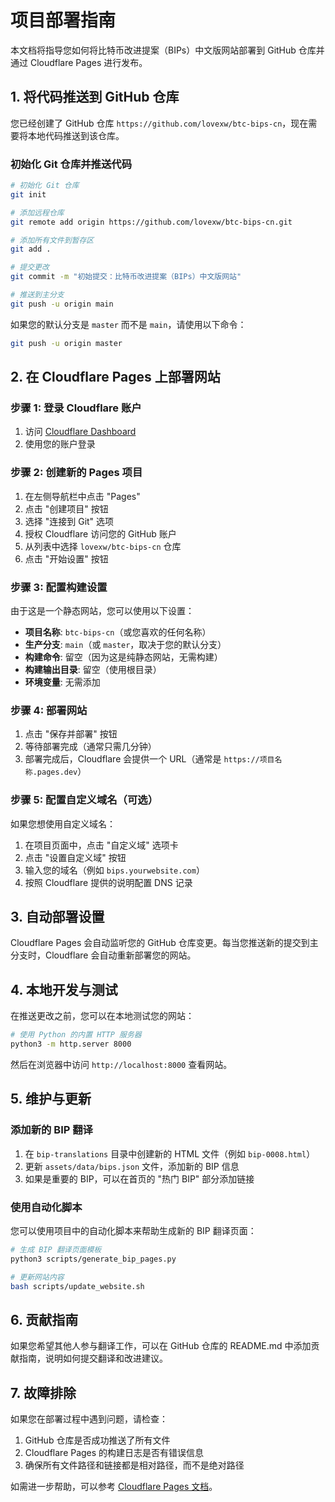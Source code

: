 # 项目部署指南

本文档将指导您如何将比特币改进提案（BIPs）中文版网站部署到 GitHub 仓库并通过 Cloudflare Pages 进行发布。

## 1. 将代码推送到 GitHub 仓库

您已经创建了 GitHub 仓库 `https://github.com/lovexw/btc-bips-cn`，现在需要将本地代码推送到该仓库。

### 初始化 Git 仓库并推送代码

```bash
# 初始化 Git 仓库
git init

# 添加远程仓库
git remote add origin https://github.com/lovexw/btc-bips-cn.git

# 添加所有文件到暂存区
git add .

# 提交更改
git commit -m "初始提交：比特币改进提案（BIPs）中文版网站"

# 推送到主分支
git push -u origin main
```

如果您的默认分支是 `master` 而不是 `main`，请使用以下命令：

```bash
git push -u origin master
```

## 2. 在 Cloudflare Pages 上部署网站

### 步骤 1: 登录 Cloudflare 账户

1. 访问 [Cloudflare Dashboard](https://dash.cloudflare.com/)
2. 使用您的账户登录

### 步骤 2: 创建新的 Pages 项目

1. 在左侧导航栏中点击 "Pages"
2. 点击 "创建项目" 按钮
3. 选择 "连接到 Git" 选项
4. 授权 Cloudflare 访问您的 GitHub 账户
5. 从列表中选择 `lovexw/btc-bips-cn` 仓库
6. 点击 "开始设置" 按钮

### 步骤 3: 配置构建设置

由于这是一个静态网站，您可以使用以下设置：

- **项目名称**: `btc-bips-cn`（或您喜欢的任何名称）
- **生产分支**: `main`（或 `master`，取决于您的默认分支）
- **构建命令**: 留空（因为这是纯静态网站，无需构建）
- **构建输出目录**: 留空（使用根目录）
- **环境变量**: 无需添加

### 步骤 4: 部署网站

1. 点击 "保存并部署" 按钮
2. 等待部署完成（通常只需几分钟）
3. 部署完成后，Cloudflare 会提供一个 URL（通常是 `https://项目名称.pages.dev`）

### 步骤 5: 配置自定义域名（可选）

如果您想使用自定义域名：

1. 在项目页面中，点击 "自定义域" 选项卡
2. 点击 "设置自定义域" 按钮
3. 输入您的域名（例如 `bips.yourwebsite.com`）
4. 按照 Cloudflare 提供的说明配置 DNS 记录

## 3. 自动部署设置

Cloudflare Pages 会自动监听您的 GitHub 仓库变更。每当您推送新的提交到主分支时，Cloudflare 会自动重新部署您的网站。

## 4. 本地开发与测试

在推送更改之前，您可以在本地测试您的网站：

```bash
# 使用 Python 的内置 HTTP 服务器
python3 -m http.server 8000
```

然后在浏览器中访问 `http://localhost:8000` 查看网站。

## 5. 维护与更新

### 添加新的 BIP 翻译

1. 在 `bip-translations` 目录中创建新的 HTML 文件（例如 `bip-0008.html`）
2. 更新 `assets/data/bips.json` 文件，添加新的 BIP 信息
3. 如果是重要的 BIP，可以在首页的 "热门 BIP" 部分添加链接

### 使用自动化脚本

您可以使用项目中的自动化脚本来帮助生成新的 BIP 翻译页面：

```bash
# 生成 BIP 翻译页面模板
python3 scripts/generate_bip_pages.py

# 更新网站内容
bash scripts/update_website.sh
```

## 6. 贡献指南

如果您希望其他人参与翻译工作，可以在 GitHub 仓库的 README.md 中添加贡献指南，说明如何提交翻译和改进建议。

## 7. 故障排除

如果您在部署过程中遇到问题，请检查：

1. GitHub 仓库是否成功推送了所有文件
2. Cloudflare Pages 的构建日志是否有错误信息
3. 确保所有文件路径和链接都是相对路径，而不是绝对路径

如需进一步帮助，可以参考 [Cloudflare Pages 文档](https://developers.cloudflare.com/pages/)。
